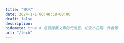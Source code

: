 ```yaml
---
title: "技术"
date: 2024-1-1T00:48:58+08:00
draft: false
description: 
hidemeta: true # 是否隐藏文章的元信息，如发布日期、作者等
url: "/tech"
---
```

